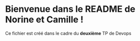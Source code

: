 # Bienvenue dans le README de Norine et Camille !

Ce fichier est créé dans le cadre du **deuxième** TP de Devops